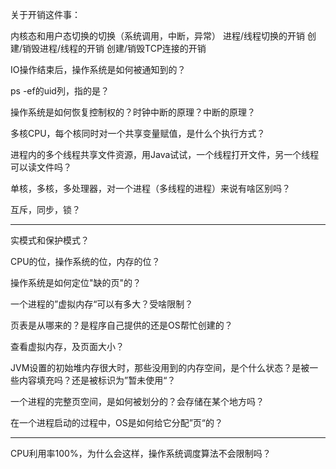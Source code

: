 关于开销这件事：

内核态和用户态切换的切换（系统调用，中断，异常）
进程/线程切换的开销
创建/销毁进程/线程的开销
创建/销毁TCP连接的开销


IO操作结束后，操作系统是如何被通知到的？

ps -ef的uid列，指的是？

操作系统是如何恢复控制权的？时钟中断的原理？中断的原理？

多核CPU，每个核同时对一个共享变量赋值，是什么个执行方式？

进程内的多个线程共享文件资源，用Java试试，一个线程打开文件，另一个线程可以读文件吗？

单核，多核，多处理器，对一个进程（多线程的进程）来说有啥区别吗？

互斥，同步，锁？



******************************************************************************************************

实模式和保护模式？

CPU的位，操作系统的位，内存的位？

操作系统是如何定位"缺的页"的？

一个进程的”虚拟内存“可以有多大？受啥限制？

页表是从哪来的？是程序自己提供的还是OS帮忙创建的？

查看虚拟内存，及页面大小？

JVM设置的初始堆内存很大时，那些没用到的内存空间，是个什么状态？是被一些内容填充吗？还是被标识为”暂未使用“？

一个进程的完整页空间，是如何被划分的？会存储在某个地方吗？

在一个进程启动的过程中，OS是如何给它分配”页“的？

******************************************************************************************************


CPU利用率100%，为什么会这样，操作系统调度算法不会限制吗？




























